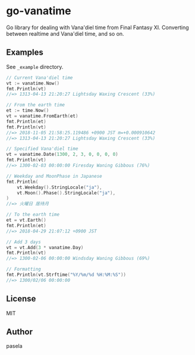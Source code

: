 # go-vanatime

Go library for dealing with Vana'diel time from Final Fantasy XI.
Converting between realtime and Vana'diel time, and so on.

## Examples

See `_example` directory.

```go
// Current Vana'diel time
vt := vanatime.Now()
fmt.Println(vt)
//=> 1313-04-13 21:20:27 Lightsday Waxing Crescent (33%)

// From the earth time
et := time.Now()
vt = vanatime.FromEarth(et)
fmt.Println(et)
fmt.Println(vt)
//=> 2018-11-05 21:58:25.119486 +0900 JST m=+0.000910642
//=> 1313-04-13 21:20:27 Lightsday Waxing Crescent (33%)

// Specified Vana'diel time
vt = vanatime.Date(1300, 2, 3, 0, 0, 0, 0)
fmt.Println(vt)
//=> 1300-02-03 00:00:00 Firesday Waning Gibbous (76%)

// Weekday and MoonPhase in Japanese
fmt.Println(
    vt.Weekday().StringLocale("ja"),
    vt.Moon().Phase().StringLocale("ja"),
)
//=> 火曜日 居待月

// To the earth time
et = vt.Earth()
fmt.Println(et)
//=> 2018-04-29 21:07:12 +0900 JST

// Add 3 days
vt = vt.Add(3 * vanatime.Day)
fmt.Println(vt)
//=> 1300-02-06 00:00:00 Windsday Waning Gibbous (69%)

// Formatting
fmt.Println(vt.Strftime("%Y/%m/%d %H:%M:%S"))
//=> 1300/02/06 00:00:00
```

## License

MIT

## Author

pasela
